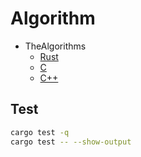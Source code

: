 # Algorithm

- TheAlgorithms
  - [Rust](https://github.com/TheAlgorithms/Rust)
  - [C](https://github.com/TheAlgorithms/C)
  - [C++](https://github.com/TheAlgorithms/C-Plus-Plus)

## Test

```bash
cargo test -q
cargo test -- --show-output
```

